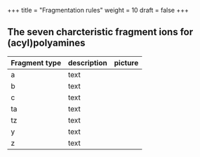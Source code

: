 +++
title = "Fragmentation rules"
weight = 10
draft = false
+++

## The seven charcteristic fragment ions for (acyl)polyamines

| Fragment type | description | picture |
|---------------|-------------|---------|
| a             | text        |         |
| b             | text        |         |
| c             | text        |         |
| ta            | text        |         |
| tz            | text        |         |
| y             | text        |         |
| z             | text        |         |
